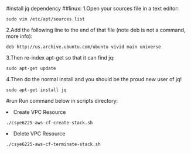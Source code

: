 #install jq dependency 
##linux:
1.Open your sources file in a text editor:
<pre><code>sudo vim /etc/apt/sources.list</code></pre>
2.Add the following line to the end of that file (note deb is not a command, more info):
<pre><code>deb http://us.archive.ubuntu.com/ubuntu vivid main universe</code></pre>
3.Then re-index apt-get so that it can find jq:
<pre><code>sudo apt-get update </code></pre>
4.Then do the normal install and you should be the proud new user of jq!
<pre><code>sudo apt-get install jq </code></pre>

#run 
Run command below in scripts directory:
<li>Create VPC Resource</li>
<pre><code>./csye6225-aws-cf-create-stack.sh</code></pre>
<li>Delete VPC Resource</li>
<pre><code>./csye6225-aws-cf-terminate-stack.sh</code></pre>